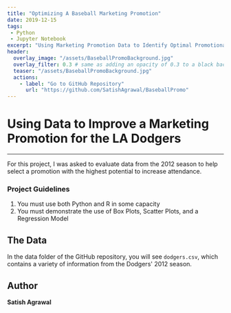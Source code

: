```yaml
---
title: "Optimizing A Baseball Marketing Promotion"
date: 2019-12-15
tags:
 - Python
 - Jupyter Notebook
excerpt: "Using Marketing Promotion Data to Identify Optimal Promotional Strategies"
header:
  overlay_image: "/assets/BaseballPromoBackground.jpg"
  overlay_filter: 0.3 # same as adding an opacity of 0.3 to a black background
  teaser: "/assets/BaseballPromoBackground.jpg"
  actions:
    - label: "Go to GitHub Repository"
      url: "https://github.com/SatishAgrawal/BaseballPromo"
---
```


# Using Data to Improve a Marketing Promotion for the LA Dodgers
***
For this project, I was asked to evaluate data from the 2012 season to help select a promotion with the highest potential to increase attendance.

### Project Guidelines
1. You must use both Python and R in some capacity
2. You must demonstrate the use of Box Plots, Scatter Plots, and a Regression Model

## The Data
In the data folder of the GitHub repository, you will see `dodgers.csv`, which contains a variety of information from the Dodgers' 2012 season.

## Author
**Satish Agrawal**

